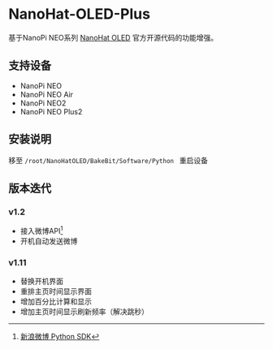 # NanoHat-OLED-Plus
基于NanoPi NEO系列 [NanoHat OLED](http://wiki.friendlyarm.com/wiki/index.php/NanoHat_OLED/zh) 官方开源代码的功能增强。


## 支持设备
* NanoPi NEO
* NanoPi NEO Air
* NanoPi NEO2
* NanoPi NEO Plus2

## 安装说明
移至 ```/root/NanoHatOLED/BakeBit/Software/Python ```
重启设备


## 版本迭代
### v1.2
* 接入微博API[^sina]
* 开机自动发送微博

### v1.11
* 替换开机界面
* 重排主页时间显示界面
* 增加百分比计算和显示
* 增加主页时间显示刷新频率（解决跳秒）








[^Proj000]: 彩蛋人生
[^sina]: [新浪微博 Python SDK](https://github.com/michaelliao/sinaweibopy)

